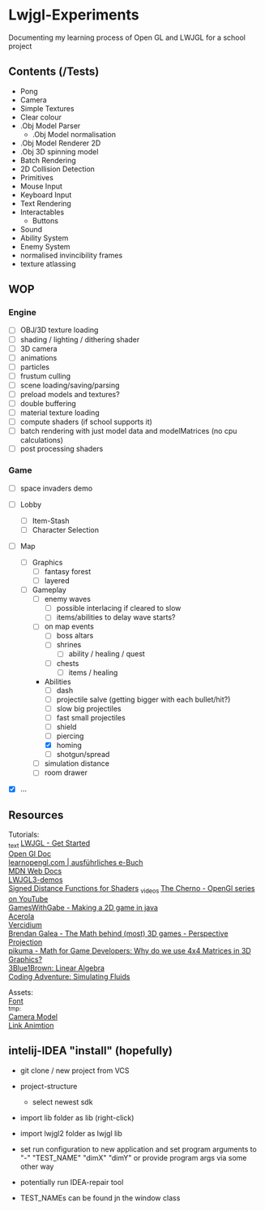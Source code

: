 # Lwjgl-Experiments

Documenting my learning process of Open GL and LWJGL for a school project

## Contents (/Tests)
- Pong
- Camera
- Simple Textures
- Clear colour
- .Obj Model Parser 
  - .Obj Model normalisation
- .Obj Model Renderer 2D
- .Obj 3D spinning model
- Batch Rendering
- 2D Collision Detection
- Primitives
- Mouse Input
- Keyboard Input
- Text Rendering
- Interactables
  - Buttons
- Sound
- Ability System
- Enemy System
- normalised invincibility frames
- texture atlassing

## WOP
### Engine
- [ ] OBJ/3D texture loading
- [ ] shading / lighting / dithering shader
- [ ] 3D camera
- [ ] animations
- [ ] particles
- [ ] frustum culling
- [ ] scene loading/saving/parsing
- [ ] preload models and textures?
- [ ] double buffering
- [ ] material texture loading
- [ ] compute shaders (if school supports it)
- [ ] batch rendering with just model data and modelMatrices (no cpu calculations)
- [ ] post processing shaders
### Game
- [ ] space invaders demo

- [ ] Lobby
  - [ ] Item-Stash
  - [ ] Character Selection
- [ ] Map
  - [ ] Graphics
    - [ ] fantasy forest
    - [ ] layered
  - [ ] Gameplay
    - [ ] enemy waves
      - [ ] possible interlacing if cleared to slow
      - [ ] items/abilities to delay wave starts?
    - [ ] on map events
      - [ ] boss altars
      - [ ] shrines
        - [ ] ability / healing / quest
      - [ ] chests
        - [ ] items / healing 
    - Abilities
      - [ ] dash
      - [ ] projectile salve (getting bigger with each bullet/hit?)
      - [ ] slow big projectiles
      - [ ] fast small projectiles
      - [ ] shield
      - [ ] piercing
      - [x] homing
      - [ ] shotgun/spread
    - [ ] simulation distance
    - [ ] room drawer
      
- [x] …

## Resources
Tutorials: <br>
<sub> text </sub>
[LWJGL - Get Started](https://www.lwjgl.org/guide) <br>
[Open Gl Doc](https://docs.gl) <br>
[learnopengl.com | ausführliches e-Buch](https://learnopengl.com/) <br>
[MDN Web Docs](https://developer.mozilla.org/en-US/docs/Games/Techniques/2D_collision_detection) <br>
[LWJGL3-demos](https://github.com/LWJGL/lwjgl3-demos) <br>
[Signed Distance Functions for Shaders](https://iquilezles.org/articles/distfunctions2d/)
<sub> videos </sub>
[The Cherno - OpenGl series on YouTube](https://www.youtube.com/watch?v=W3gAzLwfIP0&list=PLlrATfBNZ98foTJPJ_Ev03o2oq3-GGOS2) <br>
[GamesWithGabe - Making a 2D game in java](https://www.youtube.com/watch?v=VyKE7vz65rY&list=PLtrSb4XxIVbp8AKuEAlwNXDxr99e3woGE) <br>
[Acerola](https://www.youtube.com/@Acerola_t) <br>
[Vercidium](https://www.youtube.com/@Vercidium) <br>
[Brendan Galea - The Math behind (most) 3D games - Perspective Projection](https://www.youtube.com/watch?v=Do_vEjd6gF0) <br>
[pikuma - Math for Game Developers: Why do we use 4x4 Matrices in 3D Graphics?](https://www.youtube.com/watch?v=Do_vEjd6gF0) <br>
[3Blue1Brown: Linear Algebra](https://www.youtube.com/playlist?list=PL0-GT3co4r2y2YErbmuJw2L5tW4Ew2O5B) <br>
[Coding Adventure: Simulating Fluids](https://www.youtube.com/watch?v=rSKMYc1CQHE) <br>


Assets: <br>
[Font](https://opengameart.org/content/ascii-bitmap-font-oldschool#comment-105057) <br>
<sub>tmp:</sub> <br>
[Camera Model](https://rigmodels.com/model.php?view=Camera-3d-model__7WSLWPG7ZGVUXV18PUHLN2G4N) <br>
[Link Animtion](https://forum.unity.com/attachments/linkedit-png.80767/)

## intelij-IDEA "install" (hopefully)
- git clone / new project from VCS
- project-structure
     - select newest sdk
- import lib folder as lib (right-click)
- import lwjgl2 folder as lwjgl lib
- set run configuration to new application and set program arguments to "-" "TEST_NAME" "dimX" "dimY" or provide program args via some other way
- potentially run IDEA-repair tool

- TEST_NAMEs can be found jn the window class
